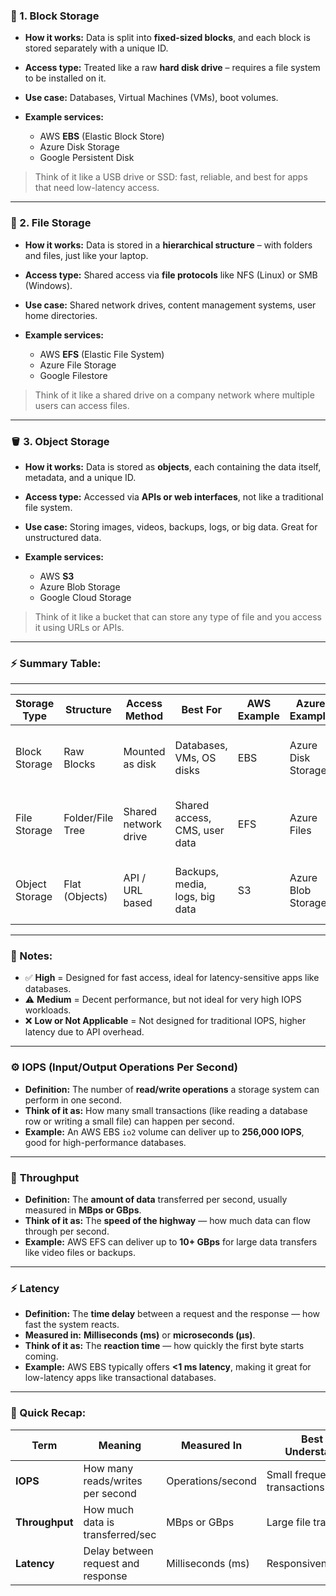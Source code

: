 ### 🧱 1. **Block Storage**

* **How it works:**
  Data is split into **fixed-sized blocks**, and each block is stored separately with a unique ID.
* **Access type:**
  Treated like a raw **hard disk drive** – requires a file system to be installed on it.
* **Use case:**
  Databases, Virtual Machines (VMs), boot volumes.
* **Example services:**

  * AWS **EBS** (Elastic Block Store)
  * Azure Disk Storage
  * Google Persistent Disk

> Think of it like a USB drive or SSD: fast, reliable, and best for apps that need low-latency access.

---

### 📂 2. **File Storage**

* **How it works:**
  Data is stored in a **hierarchical structure** – with folders and files, just like your laptop.
* **Access type:**
  Shared access via **file protocols** like NFS (Linux) or SMB (Windows).
* **Use case:**
  Shared network drives, content management systems, user home directories.
* **Example services:**

  * AWS **EFS** (Elastic File System)
  * Azure File Storage
  * Google Filestore

> Think of it like a shared drive on a company network where multiple users can access files.

---

### 🪣 3. **Object Storage**

* **How it works:**
  Data is stored as **objects**, each containing the data itself, metadata, and a unique ID.
* **Access type:**
  Accessed via **APIs or web interfaces**, not like a traditional file system.
* **Use case:**
  Storing images, videos, backups, logs, or big data. Great for unstructured data.
* **Example services:**

  * AWS **S3**
  * Azure Blob Storage
  * Google Cloud Storage

> Think of it like a bucket that can store any type of file and you access it using URLs or APIs.
---
### ⚡ Summary Table:
---

| Storage Type   | Structure        | Access Method        | Best For                       | AWS Example | Azure Example      | GCP Example         | IOPS                                  | Throughput                     | Latency               |
| -------------- | ---------------- | -------------------- | ------------------------------ | ----------- | ------------------ | ------------------- | ------------------------------------- | ------------------------------ | --------------------- |
| Block Storage  | Raw Blocks       | Mounted as disk      | Databases, VMs, OS disks       | EBS         | Azure Disk Storage | Persistent Disk     | ✅ High (up to 256K IOPS with EBS io2) | ✅ High (up to GB/s)            | ✅ Low (\~1ms or less) |
| File Storage   | Folder/File Tree | Shared network drive | Shared access, CMS, user data  | EFS         | Azure Files        | Filestore           | ⚠️ Medium (scales with usage)         | ⚠️ Medium (up to 10+ GB/s)     | ⚠️ Medium (\~ms)      |
| Object Storage | Flat (Objects)   | API / URL based      | Backups, media, logs, big data | S3          | Azure Blob Storage | Cloud Storage (GCS) | ❌ No traditional IOPS (API-based)     | ⚠️ Good for large object reads | ❌ Higher (100+ ms)    |

---

### 📌 Notes:

* ✅ **High** = Designed for fast access, ideal for latency-sensitive apps like databases.
* ⚠️ **Medium** = Decent performance, but not ideal for very high IOPS workloads.
* ❌ **Low or Not Applicable** = Not designed for traditional IOPS, higher latency due to API overhead.

---

### ⚙️ **IOPS (Input/Output Operations Per Second)**

* **Definition:**
  The number of **read/write operations** a storage system can perform in one second.
* **Think of it as:**
  How many small transactions (like reading a database row or writing a small file) can happen per second.
* **Example:**
  An AWS EBS `io2` volume can deliver up to **256,000 IOPS**, good for high-performance databases.

---

### 🚀 **Throughput**

* **Definition:**
  The **amount of data** transferred per second, usually measured in **MBps or GBps**.
* **Think of it as:**
  The **speed of the highway** — how much data can flow through per second.
* **Example:**
  AWS EFS can deliver up to **10+ GBps** for large data transfers like video files or backups.

---

### ⚡ **Latency**

* **Definition:**
  The **time delay** between a request and the response — how fast the system reacts.
* **Measured in:**
  **Milliseconds (ms)** or **microseconds (µs)**.
* **Think of it as:**
  The **reaction time** — how quickly the first byte starts coming.
* **Example:**
  AWS EBS typically offers **<1 ms latency**, making it great for low-latency apps like transactional databases.

---

### 🔁 Quick Recap:

| Term           | Meaning                            | Measured In       | Best For Understanding      |
| -------------- | ---------------------------------- | ----------------- | --------------------------- |
| **IOPS**       | How many reads/writes per second   | Operations/second | Small frequent transactions |
| **Throughput** | How much data is transferred/sec   | MBps or GBps      | Large file transfers        |
| **Latency**    | Delay between request and response | Milliseconds (ms) | Responsiveness/speed        |



